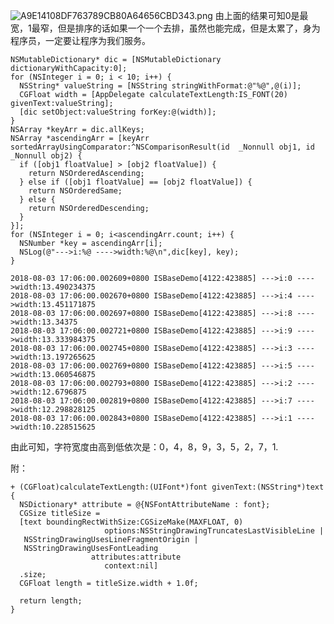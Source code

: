 ![A9E14108DF763789CB80A64656CBD343.png](https://upload-images.jianshu.io/upload_images/1613923-41679040f49c4dee.png?imageMogr2/auto-orient/strip%7CimageView2/2/w/1240)
由上面的结果可知0是最宽，1最窄，但是排序的话如果一个一个去排，虽然也能完成，但是太累了，身为程序员，一定要让程序为我们服务。

    NSMutableDictionary* dic = [NSMutableDictionary dictionaryWithCapacity:0];
    for (NSInteger i = 0; i < 10; i++) {
      NSString* valueString = [NSString stringWithFormat:@"%@",@(i)];
      CGFloat width = [AppDelegate calculateTextLength:IS_FONT(20) givenText:valueString];
      [dic setObject:valueString forKey:@(width)];
    }
    NSArray *keyArr = dic.allKeys;
    NSArray *ascendingArr = [keyArr sortedArrayUsingComparator:^NSComparisonResult(id  _Nonnull obj1, id  _Nonnull obj2) {
      if ([obj1 floatValue] > [obj2 floatValue]) {
        return NSOrderedAscending;
      } else if ([obj1 floatValue] == [obj2 floatValue]) {
        return NSOrderedSame;
      } else {
        return NSOrderedDescending;
      }
    }];
    for (NSInteger i = 0; i<ascendingArr.count; i++) {
      NSNumber *key = ascendingArr[i];
      NSLog(@"--->i:%@ ---->width:%@\n",dic[key], key);
    }

    2018-08-03 17:06:00.002609+0800 ISBaseDemo[4122:423885] --->i:0 ---->width:13.490234375
    2018-08-03 17:06:00.002670+0800 ISBaseDemo[4122:423885] --->i:4 ---->width:13.451171875
    2018-08-03 17:06:00.002697+0800 ISBaseDemo[4122:423885] --->i:8 ---->width:13.34375
    2018-08-03 17:06:00.002721+0800 ISBaseDemo[4122:423885] --->i:9 ---->width:13.333984375
    2018-08-03 17:06:00.002745+0800 ISBaseDemo[4122:423885] --->i:3 ---->width:13.197265625
    2018-08-03 17:06:00.002769+0800 ISBaseDemo[4122:423885] --->i:5 ---->width:13.060546875
    2018-08-03 17:06:00.002793+0800 ISBaseDemo[4122:423885] --->i:2 ---->width:12.6796875
    2018-08-03 17:06:00.002819+0800 ISBaseDemo[4122:423885] --->i:7 ---->width:12.298828125
    2018-08-03 17:06:00.002843+0800 ISBaseDemo[4122:423885] --->i:1 ---->width:10.228515625

由此可知，字符宽度由高到低依次是：0，4，8，9，3，5，2，7，1.

附：

    + (CGFloat)calculateTextLength:(UIFont*)font givenText:(NSString*)text {
      NSDictionary* attribute = @{NSFontAttributeName : font};
      CGSize titleSize =
      [text boundingRectWithSize:CGSizeMake(MAXFLOAT, 0)
                         options:NSStringDrawingTruncatesLastVisibleLine |
       NSStringDrawingUsesLineFragmentOrigin |
       NSStringDrawingUsesFontLeading
                      attributes:attribute
                         context:nil]
      .size;
      CGFloat length = titleSize.width + 1.0f;
      
      return length;
    }

